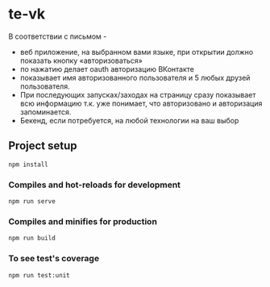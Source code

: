 # te-vk

В соответствии с письмом -
* веб приложение, на выбранном вами языке, при открытии должно показать кнопку «авторизоваться» 
* по нажатию делает oauth авторизацию ВКонтакте
* показывает имя авторизованного пользователя и 5 любых друзей пользователя. 
* При последующих запусках/заходах на страницу сразу показывает всю информацию т.к. уже понимает, что авторизовано и авторизация запоминается.
* Бекенд,  если потребуется, на любой технологии на ваш выбор
 
## Project setup
```
npm install
```

### Compiles and hot-reloads for development
```
npm run serve
```

### Compiles and minifies for production
```
npm run build
```

### To see test's coverage
```
npm run test:unit
```